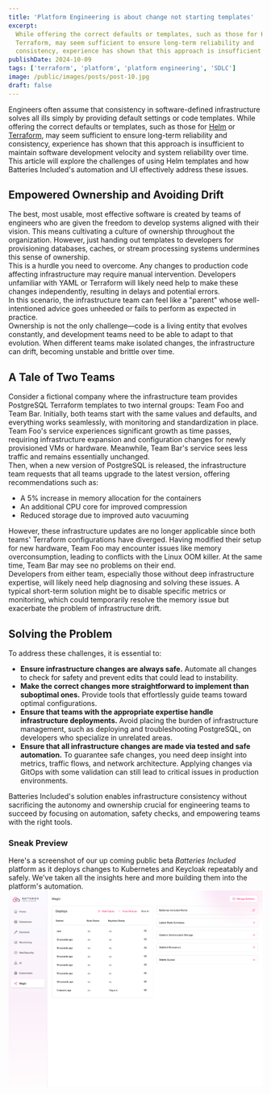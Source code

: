 ```yaml
---
title: 'Platform Engineering is about change not starting templates'
excerpt:
  While offering the correct defaults or templates, such as those for Helm or
  Terraform, may seem sufficient to ensure long-term reliability and
  consistency, experience has shown that this approach is insufficient
publishDate: 2024-10-09
tags: ['terraform', 'platform', 'platform engineering', 'SDLC']
image: /public/images/posts/post-10.jpg
draft: false
---
```


Engineers often assume that consistency in software-defined infrastructure
solves all ills simply by providing default settings or code templates. While
offering the correct defaults or templates, such as those for
[Helm](https://helm.sh/docs/chart_best_practices/templates/) or
[Terraform](https://spacelift.io/blog/terraform-templates), may seem sufficient
to ensure long-term reliability and consistency, experience has shown that this
approach is insufficient to maintain software development velocity and system
reliability over time. This article will explore the challenges of using Helm
templates and how Batteries Included's automation and UI effectively address
these issues.

## Empowered Ownership and Avoiding Drift

The best, most usable, most effective software is created by teams of engineers
who are given the freedom to develop systems aligned with their vision. This
means cultivating a culture of ownership throughout the organization. However,
just handing out templates to developers for provisioning databases, caches, or
stream processing systems undermines this sense of ownership.  
This is a hurdle you need to overcome. Any changes to production code affecting
infrastructure may require manual intervention. Developers unfamiliar with YAML
or Terraform will likely need help to make these changes independently,
resulting in delays and potential errors.  
In this scenario, the infrastructure team can feel like a "parent" whose
well-intentioned advice goes unheeded or fails to perform as expected in
practice.  
Ownership is not the only challenge—code is a living entity that evolves
constantly, and development teams need to be able to adapt to that evolution.
When different teams make isolated changes, the infrastructure can drift,
becoming unstable and brittle over time.

## A Tale of Two Teams

Consider a fictional company where the infrastructure team provides PostgreSQL
Terraform templates to two internal groups: Team Foo and Team Bar. Initially,
both teams start with the same values and defaults, and everything works
seamlessly, with monitoring and standardization in place.  
Team Foo's service experiences significant growth as time passes, requiring
infrastructure expansion and configuration changes for newly provisioned VMs or
hardware. Meanwhile, Team Bar's service sees less traffic and remains
essentially unchanged.  
Then, when a new version of PostgreSQL is released, the infrastructure team
requests that all teams upgrade to the latest version, offering recommendations
such as:

- A 5% increase in memory allocation for the containers
- An additional CPU core for improved compression
- Reduced storage due to improved auto vacuuming

However, these infrastructure updates are no longer applicable since both teams'
Terraform configurations have diverged. Having modified their setup for new
hardware, Team Foo may encounter issues like memory overconsumption, leading to
conflicts with the Linux OOM killer. At the same time, Team Bar may see no
problems on their end.  
Developers from either team, especially those without deep infrastructure
expertise, will likely need help diagnosing and solving these issues. A typical
short-term solution might be to disable specific metrics or monitoring, which
could temporarily resolve the memory issue but exacerbate the problem of
infrastructure drift.

## Solving the Problem

To address these challenges, it is essential to:

- **Ensure infrastructure changes are always safe.** Automate all changes to
  check for safety and prevent edits that could lead to instability.
- **Make the correct changes more straightforward to implement than suboptimal
  ones.** Provide tools that effortlessly guide teams toward optimal
  configurations.
- **Ensure that teams with the appropriate expertise handle infrastructure
  deployments.** Avoid placing the burden of infrastructure management, such as
  deploying and troubleshooting PostgreSQL, on developers who specialize in
  unrelated areas.
- **Ensure that all infrastructure changes are made via tested and safe
  automation.** To guarantee safe changes, you need deep insight into metrics,
  traffic flows, and network architecture. Applying changes via GitOps with some
  validation can still lead to critical issues in production environments.

Batteries Included's solution enables infrastructure consistency without
sacrificing the autonomy and ownership crucial for engineering teams to succeed
by focusing on automation, safety checks, and empowering teams with the right
tools.

### Sneak Preview

Here's a screenshot of our up coming public beta _Batteries Included_ platform
as it deploys changes to Kubernetes and Keycloak repeatably and safely. We've
taken all the insights here and more building them into the platform's
automation.
![Snapshot Deploy Kubernetes and Keycloak](./platform-not-about-defaults/image.png)
